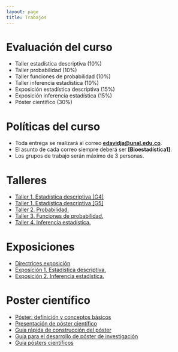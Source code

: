 ```yaml
---
layout: page
title: Trabajos
---
```


# Evaluación del curso

- Taller estadística descriptiva (10%)
- Taller probabilidad (10%)
- Taller funciones de probabilidad (10%)
- Taller inferencia estadística (10%)
- Exposición estadística descriptiva (15%)
- Exposición inferencia estadística (15%)
- Póster científico (30%)

# Políticas del curso

- Toda entrega se realizará al correo **edavidja@unal.edu.co**.
- El asunto de cada correo siempre deberá ser **[Bioestadística1]**.
- Los grupos de trabajo serán máximo de 3 personas.

# Talleres

- [Taller 1. Estadística descriptiva [G4]](/Talleres/Taller1_G4.zip)
- [Taller 1. Estadística descriptiva [G5]](/Talleres/Taller1_G5.zip)
- [Taller 2. Probabilidad.](/Talleres/)
- [Taller 3. Funciones de probabilidad.](/Talleres/)
- [Taller 4. Inferencia estadística.](/Talleres/)

# Exposiciones

- [Directrices exposición](/Talleres/)
- [Exposición 1. Estadística descriptiva.](/Talleres/)
- [Exposición 2. Inferencia estadística.](/Talleres/)

# Poster científico

- [Póster: definición y conceptos básicos](/Talleres/poster_cientifico.pdf)
- [Presentación de póster científico](/Talleres/poster.pdf)
- [Guía rápida de construcción del póster](/Talleres/Guia.pdf)
- [Guía para el desarrollo de póster de investigación](/Talleres/posterInvestigacion.pdf)
- [Guía pósters científicos](/Talleres/Guia_poster2.pdf)

